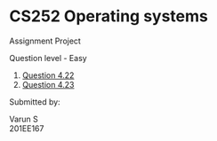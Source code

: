 # CS252 Operating systems

Assignment Project

Question level - Easy

1. [Question 4.22](https://github.com/Varun-SHV/CS252-OS-Assignment/tree/main/4.22)
2. [Question 4.23](https://github.com/Varun-SHV/CS252-OS-Assignment/tree/main/4.23)

Submitted by:<br>

Varun S<br>
201EE167
